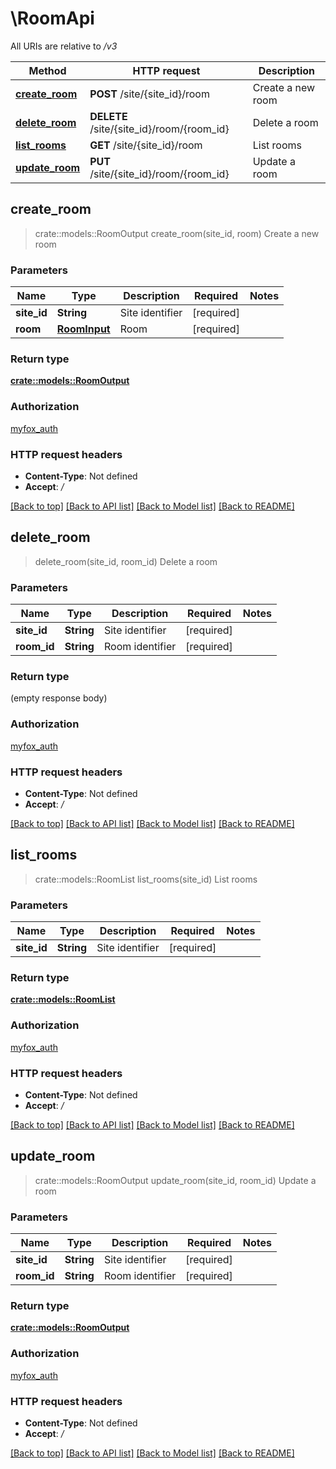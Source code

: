 # \RoomApi

All URIs are relative to */v3*

Method | HTTP request | Description
------------- | ------------- | -------------
[**create_room**](RoomApi.md#create_room) | **POST** /site/{site_id}/room | Create a new room
[**delete_room**](RoomApi.md#delete_room) | **DELETE** /site/{site_id}/room/{room_id} | Delete a room
[**list_rooms**](RoomApi.md#list_rooms) | **GET** /site/{site_id}/room | List rooms
[**update_room**](RoomApi.md#update_room) | **PUT** /site/{site_id}/room/{room_id} | Update a room



## create_room

> crate::models::RoomOutput create_room(site_id, room)
Create a new room

### Parameters


Name | Type | Description  | Required | Notes
------------- | ------------- | ------------- | ------------- | -------------
**site_id** | **String** | Site identifier | [required] |
**room** | [**RoomInput**](RoomInput.md) | Room | [required] |

### Return type

[**crate::models::RoomOutput**](RoomOutput.md)

### Authorization

[myfox_auth](../README.md#myfox_auth)

### HTTP request headers

- **Content-Type**: Not defined
- **Accept**: */*

[[Back to top]](#) [[Back to API list]](../README.md#documentation-for-api-endpoints) [[Back to Model list]](../README.md#documentation-for-models) [[Back to README]](../README.md)


## delete_room

> delete_room(site_id, room_id)
Delete a room

### Parameters


Name | Type | Description  | Required | Notes
------------- | ------------- | ------------- | ------------- | -------------
**site_id** | **String** | Site identifier | [required] |
**room_id** | **String** | Room identifier | [required] |

### Return type

 (empty response body)

### Authorization

[myfox_auth](../README.md#myfox_auth)

### HTTP request headers

- **Content-Type**: Not defined
- **Accept**: */*

[[Back to top]](#) [[Back to API list]](../README.md#documentation-for-api-endpoints) [[Back to Model list]](../README.md#documentation-for-models) [[Back to README]](../README.md)


## list_rooms

> crate::models::RoomList list_rooms(site_id)
List rooms

### Parameters


Name | Type | Description  | Required | Notes
------------- | ------------- | ------------- | ------------- | -------------
**site_id** | **String** | Site identifier | [required] |

### Return type

[**crate::models::RoomList**](RoomList.md)

### Authorization

[myfox_auth](../README.md#myfox_auth)

### HTTP request headers

- **Content-Type**: Not defined
- **Accept**: */*

[[Back to top]](#) [[Back to API list]](../README.md#documentation-for-api-endpoints) [[Back to Model list]](../README.md#documentation-for-models) [[Back to README]](../README.md)


## update_room

> crate::models::RoomOutput update_room(site_id, room_id)
Update a room

### Parameters


Name | Type | Description  | Required | Notes
------------- | ------------- | ------------- | ------------- | -------------
**site_id** | **String** | Site identifier | [required] |
**room_id** | **String** | Room identifier | [required] |

### Return type

[**crate::models::RoomOutput**](RoomOutput.md)

### Authorization

[myfox_auth](../README.md#myfox_auth)

### HTTP request headers

- **Content-Type**: Not defined
- **Accept**: */*

[[Back to top]](#) [[Back to API list]](../README.md#documentation-for-api-endpoints) [[Back to Model list]](../README.md#documentation-for-models) [[Back to README]](../README.md)

